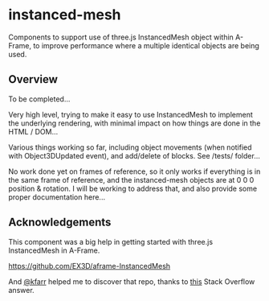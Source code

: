 # instanced-mesh
 Components to support use of three.js InstancedMesh object within A-Frame, to
 improve performance where a multiple identical objects are being used.

## Overview

To be completed...

Very high level, trying to make it easy to use InstancedMesh to implement the underlying rendering, with minimal impact on how things are done in the HTML / DOM...

Various things working so far, including object movements (when notified with Object3DUpdated event), and add/delete of blocks.  See /tests/ folder...

No work done yet on frames of reference, so it only works if everything is in the same frame of reference, and the instanced-mesh objects are at 0 0 0 position & rotation.  I will be working to address that, and also provide some proper documentation here...



## Acknowledgements

This component was a big help in getting started with three.js InstancedMesh in A-Frame.

https://github.com/EX3D/aframe-InstancedMesh

And [@kfarr](https://stackoverflow.com/users/5347747/kieran-f) helped me to discover that repo, thanks to [this](https://stackoverflow.com/questions/66178788/how-can-i-merge-geometries-in-a-frame-without-losing-material-information) Stack Overflow answer.
